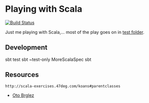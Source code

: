 # Playing with Scala

[![Build Status](https://travis-ci.org/otobrglez/playing-with-scala.svg?branch=master)](https://travis-ci.org/otobrglez/playing-with-scala)

Just me playing with Scala,... most of the play goes on in [test folder](src/test/scala).

## Development

  sbt test
  sbt  ~test-only MoreScalaSpec
  sbt 

## Resources

	http://scala-exercises.47deg.com/koans#parentclasses
	
- [Oto Brglez](http://github.com/otobrglez)


